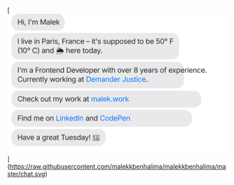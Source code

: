 [[![](https://raw.githubusercontent.com/malekkbenhalima/malekkbenhalima/main/chat.svg)](https://twitter.com/malekbenhalima)
](https://raw.githubusercontent.com/malekkbenhalima/malekkbenhalima/master/chat.svg)
